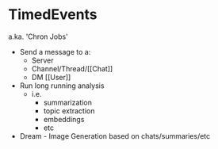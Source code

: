 # TimedEvents
a.ka. 'Chron Jobs'

- Send a message to a: 
	- Server
	- Channel/Thread/[[Chat]]
	- DM [[User]]
- Run long running analysis
	- i.e.
		- summarization
		- topic extraction
		- embeddings
		- etc
- Dream - Image Generation based on chats/summaries/etc